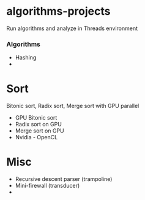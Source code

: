 # algorithms-projects
Run algorithms and analyze in Threads environment 
### Algorithms
+ Hashing 
+ 
# Sort
Bitonic sort, Radix sort, Merge sort with GPU parallel 
+ GPU Bitonic sort  
+ Radix sort on GPU 
+ Merge sort on GPU 
+ Nvidia - OpenCL 


# Misc
+ Recursive descent parser (trampoline)
+ Mini-firewall (transducer)
+ 

